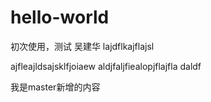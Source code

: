 # hello-world
初次使用，测试
吴建华
lajdflkajflajsl

ajfleajldsajsklfjoiaew
aldjfaljfiealopjflajfla
daldf


我是master新增的内容

